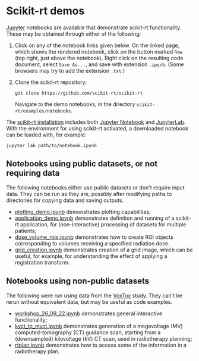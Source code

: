 # Scikit-rt demos

[Jupyter](https://jupyter.org/) notebooks are available that demonstrate
scikit-rt functionality.  These may be obtained through either of the
 following:

1. Click on any of the notebook links given below.  On the linked page,
   which shows the rendered notebook, click on the button marked `Raw` (top
   right, just above the notebook).  Right click on the resulting code
   document, select `Save As...`, and save with extension `.ipynb`.  (Some
   browsers may try to add the extension `.txt`.)

2. Clone the scikit-rt repository:

   ```
   git clone https://github.com/scikit-rt/scikit-rt
   ```

    Navigate to the demo notebooks, in the directory
    `scikit-rt/examples/notebooks`.

The [scikit-rt installation](docs/installation.md) includes both
[Jupyter Notebook](https://jupyter-notebook.readthedocs.io/en/latest/) and
[JupyterLab](https://github.com/jupyterlab/jupyterlab).  With the
environment for using scikit-rt activated, a downloaded notebook can
be loaded with, for example:

```
jupyter lab path/to/notebook.ipynb
```

## Notebooks using public datasets, or not requiring data

The following notebooks either use public datasets or don't require
input data.  They can be run as they are, possibly after modifying paths
to directories for copying data and saving outputs.

- [plotting_demo.ipynb](https://github.com/scikit-rt/scikit-rt/blob/master/examples/notebooks/plotting_demo.ipynb)
 demonstrates plotting capabilities;
- [application_demo.ipynb](https://github.com/scikit-rt/scikit-rt/blob/master/examples/notebooks/application_demo.ipynb)
demonstrates definition and running of a scikit-rt application,
for (non-interactive) processing of datasets for multiple patients;
- [dose_volume_rois.ipynb](https://github.com/scikit-rt/scikit-rt/blob/master/examples/notebooks/dose_volume_rois.ipynb)
demonstrates how to create ROI objects corresponding to volumes receiving
a specified radiation dose.
- [grid_creation.ipynb](https://github.com/scikit-rt/scikit-rt/blob/master/examples/notebooks/grid_creation.ipynb)
demonstrates creation of a grid image, which can be useful, for example,
for understanding the effect of applying a registration transform.

## Notebooks using non-public datasets

The following were run using data from the [VoxTox](https://www.cancerresearchuk.org/about-cancer/find-a-clinical-trial/a-study-to-collect-detailed-information-about-side-effects-of-radiotherapy-for-cancers-of-the-prostate-head-and-neck-or-central-nervous-system-voxtox) study.  They can't be rerun without equivalent
data, but may be useful as code examples.

- [workshop_26_09_22.ipynb](https://github.com/scikit-rt/scikit-rt/blob/master/examples/notebooks/workshop_26_09_22.ipynb)
demonstrates general interactive functionality;
- [kvct_to_mvct.ipynb](https://github.com/scikit-rt/scikit-rt/blob/master/examples/notebooks/kvct_to_mvct.ipynb) demonstrates generation of a megavoltage (MV)
computed-tomography (CT) guidance scan, starting from a (downsampled)
kilovoltage (kV) CT scan, used in radiotherapy planning;
- [rtplan.ipynb](https://github.com/scikit-rt/scikit-rt/blob/master/examples/notebooks/rtplan.ipynb) demonstrates how to access some of the information in a radiotherapy plan.
